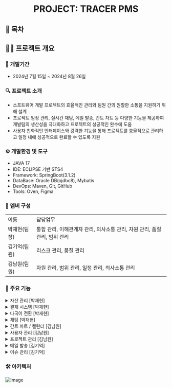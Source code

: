 
<div align="center">
  <h1><strong>PROJECT: TRACER PMS</strong></h1>
</div>

## 📑 목차

## 🙋‍♂️ 프로젝트 개요
### 📅 개발기간
+ 2024년 7월 15일 ~ 2024년 8월 26일

### 🔍 프로젝트 소개
+ 소프트웨어 개발 프로젝트의 효율적인 관리와 팀원 간의 원할한 소통을 지원하기 위해 설계
+ 프로젝트 일정 관리, 실시간 채팅, 메일 발송, 간트 차트 등 다양한 기능을 제공하여 <br> 개발팀의 생산성을 극대화하고 프로젝트의 성공적인 완수에 도움
+ 사용자 친화적인 인터페이스와 강력한 기능을 통해 프로젝트를 효율적으로 관리하고 일정 내에 성공적으로 완료할 수 있도록 지원

### ⚙ 개발환경 및 도구
+ JAVA 17
+ IDE: ECLIPSE 기반 STS4
+ Framework: SpringBoot(3.1.2)
+ DataBase: Oracle DB(ojdbc8), Mybatis
+ DevOps: Maven, Git, GitHub
+ Tools: Oven, Figma

### 👬 멤버 구성
<table>
<tr>
<td>이름</td><td>담당업무</td>  
</tr>
<tr>
<td>박재현(팀장)</td><td>통합 관리, 이해관계자 관리, 의사소통 관리, 자원 관리, 품질 관리, 범위 관리</td>
</tr>
<tr>
<td>김기억(팀원)</td><td>리스크 관리, 품질 관리</td> 
</tr>
<tr>
<td>김남원(팀원)</td><td>자원 관리, 범위 관리, 일정 관리, 의사소통 관리</td> 
</tr>
  
</table>

### 🚩 주요 기능
<details>
  <summary> 자산 관리 [박재현] </summary>
  <div markdown="1">
    123
  </div>
</details>
<details>
  <summary> 결재 시스템 [박재현] </summary>
  <div markdown="1">
    123
  </div>
</details>
<details>
  <summary> 다국어 전환 [박재현] </summary>
  <div markdown="1">
  <br> - 사용자의 접속 환경에 따라 한글 사용 시 'change to English', 영어 사용 시 '한국어로 변경' 출력 <br>
  <br> - 'change to English' : '내 정보' 페이지가 영어로 변경 <br>
  <br> - '한국어로 변경' : '내 정보' 페이지가 한국어로 변경<br>
 <br> - 한국어
 <img src = "https://github.com/user-attachments/assets/5bdb9798-f04e-4410-9ece-8319cb12df4e"
 alt="한국어 페이지">
 <br> - 영어
 <img src = "https://github.com/user-attachments/assets/a92fe3ea-cb3c-4fa7-8937-c3004cc9f168" alt="영어 페이지">
  </div>
</details>
<details>
  <summary> 채팅 [박재현] </summary>
  <div markdown="1">
  <h3> 단체 채팅 </h3> 
    - '단체 채팅' 입장 후 (기본 '단체 채팅1' 입장) 내용 입력 후 전송 <br>
    <br> - 로그아웃 후에도 채팅 기록 확인 가능 <br>
    <br> - '채팅 기록 삭제' 시, 저장된 채팅 기록 삭제 후 초기화
    <img src= "https://github.com/user-attachments/assets/f5e0a94b-ef4f-4ce2-93a3-6c32bc2c190c" alt="단체 채팅">
  <h3> 개인 채팅 </h3>
    - '개인 채팅' 입장 후 수신자와 내용 입력 후 전송 <br>
    <br> - 수신자 닉네임이 정확히 일치해야 수신됨
    <img src = "https://github.com/user-attachments/assets/8533585e-625a-4eb0-a013-6623bafe3835" alt="개인 채팅">
  </div>
</details>
<details>
  <summary> 간트 차트 / 캘린더 [김남원] </summary>
  <div markdown="1">
    <h3> 간트 차트 </h3>
    - 일정을 간트차트로 조회할 수 있다. <br>
    - 프로젝트 별로 일정을 확인할 수 있다. <br>
    - 드래그앤 드랍으로 일정을 변경할 수 있다. <br>
    - + 버튼으로 새 일정을 등록할 수 있다. <br>
    <image src="https://github.com/user-attachments/assets/92aa6e09-ab5b-412c-a6d7-64b816d1e873"> <br>
    <h3> 캘린더 </h3>
    - 일정을 캘린더 형식으로 조회할 수 있다. <br>
    - 프로젝트 별로 일정을 확인할 수 있다. <br>
    - 드래그앤 드랍으로 일정을 변경할 수 있다. <br>
    - 셀 또는 일정 바를 클릭하여 일정을 등록 및 변경할 수 있다. <br>
    - 프로젝트, 팀, 개인 별로 체크박스를 체크하여 해당하는 일정을 조회할 수 있다. <br>
    <image src="https://github.com/user-attachments/assets/72fff869-ffbb-4734-9d1d-f7fd6ebdcf1f"> <br>
  </div>
</details>
<details>
  <summary> 사용자 관리 [김남원] </summary>
  <div markdown="1">
    <h3> 로그인 </h3> 
    - 등록된 회원의 이메일과 비밀번호를 입력하여 로그인할 수 있다. <br>
    <image src="https://github.com/user-attachments/assets/0f53c305-aeee-4ce4-801b-10f6e0a86bb6"> <br>
    <h3> 회원가입 </h3> 
    - 회원 정보를 입력한다. <br>
    - 입력한 이메일로 인증번호를 전송하여 회원가입을 할 수 있다. <br>
    <image src="https://github.com/user-attachments/assets/74aee851-66e1-4173-b3c4-50fdd112a7e1"> <br>
    <h3> 비밀번호 초기화 </h3> 
    - 새 비밀번호를 이메일로 전송받을 수 있다. <br>
    <image src="https://github.com/user-attachments/assets/d5d84fdc-f0ed-447a-bae0-99f1d367ceb9"> <br>
    <h3> 회원 관리 </h3> 
    - 권한, 이름, 닉네임을 입력하여 회원을 검색할 수 있다. <br>
    - 드롭다운으로 회원의 권한을 변경하고, 삭제 버튼으로 삭제할 수 있다. <br>
    - 해당하는 번호의 페이지의 회원목록을 조회할 수 있다. <br>
    <image src="https://github.com/user-attachments/assets/2599884a-9a6e-4fe4-8697-cb3c773e2874"> <br>

  </div>
</details>
<details>
  <summary> 프로젝트 관리 [김남원] </summary>
  <div markdown="1">
  <h3>프로젝트 생성</h3>
  - 프로젝트 명, 설명, 기한을 입력하여 프로젝트를 생성할 수 있다. <br>
    <image src="https://github.com/user-attachments/assets/0a31efe1-268f-4700-8a22-366b04f9d44c"> <br>
  <h3>프로젝트 수정/삭제</h3>
  - 프로젝트에 대한 정보를 수정할 수 있다. <br>
  - 삭제 버튼으로 프로젝트를 삭제할 수 있다. <br>
  - 참여인원 확인을 클릭하면 모달창으로 참여 인원과 참여 가능인원을 조회할 수 있고, <br> 
      인원을 추가하거나 삭제할 수 있다. <br>
    <image src="https://github.com/user-attachments/assets/2ebe7cfe-0f98-42c2-aca8-ff1ae2283ed2"> <br>
    <image src="https://github.com/user-attachments/assets/ab2d611e-e06b-4ef9-aeb5-c4dad54eb9c6"> <br>
  </div>
</details>
<details>
  <summary> 메일 발송 [김기억] </summary>
  <div markdown="1">
    123
  </div>
</details>
<details>
  <summary> 이슈 관리 [김기억] </summary>
  <div markdown="1">
    123
  </div>
</details>

### 🛠 아키텍처
![image](https://github.com/user-attachments/assets/108811b1-a091-499a-89e5-0caebae92335)
